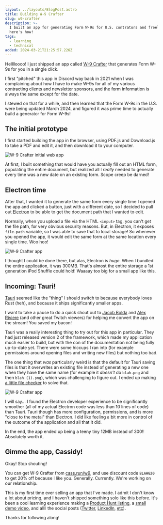 ```yaml
---
layout: ../layouts/BlogPost.astro
title: Building W-9 Crafter
slug: w9-crafter
description: >-
  I built an app for generating Form W-9s for U.S. contrators and freelancers,
  here's how!
tags:
  - learning
  - technical
added: 2024-03-21T21:25:57.226Z
---
```


Helllloooo! I just shipped an app called [W-9 Crafter](https://cass.run/w9) that generates Form W-9s for you in a single click.

I first "pitched" this app in Discord way back in 2021 when I was complaining about how I have to make W-9s for all of my various contracting clients and newsletter sponsors, and the form information is always the same except for the date.

I stewed on that for a while, and then learned that the Form W-9s in the U.S. were being updated March 2024, and figured it was prime time to actually build a generator for Form W-9s!

## The initial prototype

I first started building the app in the browser, using PDF.js and Download.js to take a PDF and edit it, and then download it to your computer.

![W-9 Crafter initial web app](/assets/w9screenshot1.png)

At first, I built something that would have you actually fill out an HTML form, populating the entire document, but realized all I *really* needed to generate every time was a new date on an existing form. Scope creep be darned!

## Electron time

After that, I wanted it to generate the same form every single time I opened the app and clicked a button, just with a different date, so I decided to pull out [Electron](https://www.electronjs.org/) to be able to get the document path that I wanted to edit.

Normally, when you upload a file via the HTML `<input>` tag, you can't get the file path, for very obvious security reasons. But, in Electron, it exposes `file.path` variable, so I was able to save that to local storage! So whenever you opened the app, it would edit the same form at the same location every single time. Woo hoo!

![W-9 Crafter app](/assets/screenshot-windows-2.png)

I thought I could be done there, but alas, Electron is *huge*. When I bundled the entire application, it was 300MB. That's almost the entire storage a 1st generation iPod Shuffle could hold! Waaaay too big for a small app like this.

## Incoming: Tauri!

[Tauri](https://tauri.app/) seemed like the "thing" I should switch to because everybody loves Rust (heh), and because it ships significantly smaller apps.

I want to take a pause to do a quick shout out to [Jacob Bolda](https://www.jacobbolda.com/) and [Alex Riviere](https://alex.party/) (and other great Twitch viewers) for helping me convert the app on the stream! You saved my bacon!

Tauri was a really interesting thing to try out for this app in particular. They had just released version 2 of the framework, which made my application much easier to build, but with the con of the documentation not being fully up-to-date yet. There were some hiccups I ran into (for example permissions around opening files and writing new files) but nothing too bad.

The one thing that *was* particularly weird is that the default for Tauri saving files is that it overwrites an existing file instead of generating a new one when they have the same name (for example it *doesn't* do `blah.png` and then `blah (1).png`), which was challenging to figure out. I ended up making [a little file checker](https://gist.github.com/cassidoo/c780a0045acb6b2c5b0b51b99ebda8b0) to solve that.

![W-9 Crafter app](/assets/screenshot-windows-1.png)

I will say... I found the Electron developer experience to be significantly smoother (all of my actual Electron code was less than 10 lines of code) than Tauri. Tauri though has more configuration, permissions, and is more "close to the metal" than Electron. I did like feeling a bit more in control of the outcome of the application and all that it did.

In the end, the app ended up being a teeny tiny 12MB instead of 300!! Absolutely worth it.

## Gimme the app, Cassidy!

Okay! Stop shouting!

You can get W-9 Crafter from [cass.run/w9](https://cass.run/w9), and use discount code `BLAHG20` to get 20% off because I like you. Generally. Currently. We're working on our relationship.

This is my first time ever selling an app that I've made. I admit I don't know a lot about pricing, and I haven't shipped something solo like this before. It's been a cool learning experience making a [Product Hunt listing](https://www.producthunt.com/posts/w-9-crafter), a [small demo video](https://youtu.be/er1KSIZCHdA), and allll the social posts ([Twitter](https://twitter.com/cassidoo/status/1770900985382138291), [LinkedIn](https://www.linkedin.com/feed/update/urn:li:activity:7176671512903528448/), [etc](https://youtu.be/dQw4w9WgXcQ)).

Thanks for following along!
